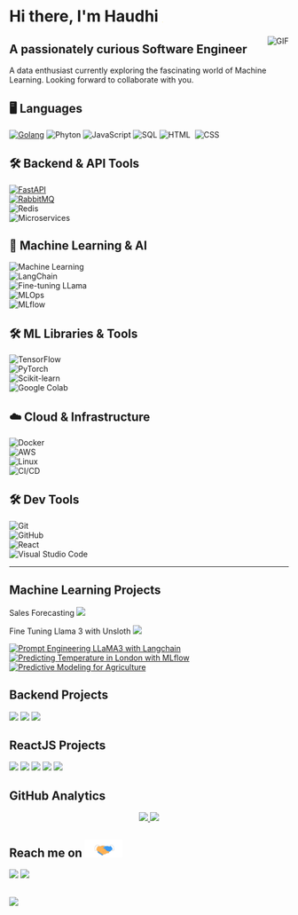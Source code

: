 # Hi there, I'm Haudhi <img alt="GIF" src="https://github.com/SatYu26/SatYu26/blob/master/Assets/wave.gif" width="0.1vw" /> 

<img align="right" alt="GIF" height="160px" src="https://octodex.github.com/images/daftpunktocat-guy.gif" />

## A passionately curious Software Engineer

A data enthusiast currently exploring the fascinating world of Machine Learning. Looking forward to collaborate with you. 

## 🖥️ Languages

[![Golang](https://img.shields.io/badge/-Golang-00ADD8?style=flat&logo=go&logoColor=white)]()
![Phyton](https://img.shields.io/badge/Python-3776AB?style=flat&logo=python&logoColor=white)
![JavaScript](https://img.shields.io/badge/JavaScript-323330?style=flat&logo=javascript&logoColor=F7DF1E)
![SQL](https://img.shields.io/badge/-SQL-000?&logo=MySQL)
![HTML](https://img.shields.io/badge/-HTML-05122A?style=flat&logo=HTML5)&nbsp;
![CSS](https://img.shields.io/badge/-CSS-05122A?style=flat&logo=CSS3&logoColor=1572B6)&nbsp;

## 🛠️ Backend & API Tools

[![FastAPI](https://img.shields.io/badge/FastAPI-009688?style=flat&logo=fastapi&logoColor=white)]()  
[![RabbitMQ](https://img.shields.io/badge/RabbitMQ-FF6600?style=flat&logo=rabbitmq&logoColor=white)]()  
![Redis](https://img.shields.io/badge/Redis-DC382D?style=flat&logo=redis&logoColor=white)  
![Microservices](https://img.shields.io/badge/Microservices-000?style=flat&logo=docker&logoColor=white)  

## 🚀 Machine Learning & AI  
![Machine Learning](https://img.shields.io/badge/Machine%20Learning-FF6F00?style=flat&logo=tensorflow&logoColor=white)  
![LangChain](https://img.shields.io/badge/LangChain-008080?style=flat&logo=python&logoColor=white)  
![Fine-tuning LLama](https://img.shields.io/badge/Fine--tuning%20LLama-FF5733?style=flat&logo=llama&logoColor=white)  
![MLOps](https://img.shields.io/badge/MLOps-4CAF50?style=flat&logo=azure-pipelines&logoColor=white)  
![MLflow](https://img.shields.io/badge/MLflow-017CEE?style=flat&logo=mlflow&logoColor=white)  

## 🛠️ ML Libraries & Tools  
![TensorFlow](https://img.shields.io/badge/TensorFlow-FF6F00?style=flat&logo=tensorflow&logoColor=white)  
![PyTorch](https://img.shields.io/badge/PyTorch-EE4C2C?style=flat&logo=pytorch&logoColor=white)  
![Scikit-learn](https://img.shields.io/badge/Scikit--Learn-F7931E?style=flat&logo=scikit-learn&logoColor=white)  
![Google Colab](https://img.shields.io/badge/Google%20Colab-F9AB00?style=flat&logo=google-colab&logoColor=white)  

## ☁️ Cloud & Infrastructure  
![Docker](https://img.shields.io/badge/Docker-2496ED?style=flat&logo=docker&logoColor=white)  
![AWS](https://img.shields.io/badge/-AWS-000?&logo=Amazon-AWS&logoColor=F90)  
![Linux](https://img.shields.io/badge/Linux-FCC624?style=flat&logo=linux&logoColor=black)  
![CI/CD](https://img.shields.io/badge/CI%2FCD-000000?style=flat&logo=github-actions&logoColor=white)  

## 🛠️ Dev Tools  
![Git](https://img.shields.io/badge/-Git-05122A?style=flat&logo=git)  
![GitHub](https://img.shields.io/badge/-GitHub-05122A?style=flat&logo=github)  
![React](https://img.shields.io/badge/-React-000?&logo=React)  
![Visual Studio Code](https://img.shields.io/badge/-Visual%20Studio%20Code-05122A?style=flat&logo=visual-studio-code&logoColor=007ACC)    



----

## Machine Learning Projects

Sales Forecasting 
[![](https://colab.research.google.com/assets/colab-badge.svg)](https://colab.research.google.com/drive/1OwAhe46MhwTcaYbS0onQJoX5srRFIpjX#scrollTo=cjdijBV38eFr)

Fine Tuning Llama 3 with Unsloth
[![](https://colab.research.google.com/assets/colab-badge.svg)](https://colab.research.google.com/drive/1RwbBRwbvQ20tv589uRTyK3xdcXEgYG9P?authuser=0#scrollTo=0aBC_loAgV41)

[![Prompt Engineering LLaMA3 with Langchain](https://img.shields.io/badge/🦙%20Prompt%20Engineering%20LLaMA3%20with%20Langchain-000?style=flat&logo=llama&logoColor=white)](https://github.com/Haudhi/prompt-engineering-llama3-with-langchain)  
[![Predicting Temperature in London with MLflow](https://img.shields.io/badge/🌡️%20Predicting%20Temperature%20in%20London%20with%20MLflow-000?style=flat&logo=python&logoColor=white)](https://github.com/Haudhi/predicting-temperature-in-london)  
[![Predictive Modeling for Agriculture](https://img.shields.io/badge/🌱%20Predictive%20Modeling%20for%20Agriculture-000?style=flat&logo=tensorflow&logoColor=FF6F00)](https://github.com/Haudhi/predictive-modeling-for-agriculture)  


## Backend Projects

[![](https://img.shields.io/badge/-🧬%20ECommerce%20-000)](https://github.com/ALTA-BE7-Usamah/group-project-2)
[![](https://img.shields.io/badge/-🧬%20Event%20Planner-000)](https://github.com/ALTA-BE7-Husnul/Backend-Group4-Project3)
[![](https://img.shields.io/badge/-🧬%20Booking%20Sport%20Arena-000)](https://github.com/ALTA-Booking-Sport-Arena-App)

## ReactJS Projects

[![](https://img.shields.io/badge/-🧬%20Modern%20UI-000)](https://adoring-mirzakhani-85fb8a.netlify.app/)
[![](https://img.shields.io/badge/-🧬%20LawFirm%20Website-000)](https://hungry-noether-f87a26.netlify.app/)
[![](https://img.shields.io/badge/-🧬%20Company%20Profile-000)](https://tender-dubinsky-3633d8.netlify.app/)
[![](https://img.shields.io/badge/-🧬%20Cryptocurrency%20Tracker-000)](https://angry-jang-908f27.netlify.app/)
[![](https://img.shields.io/badge/-🧬%20Movie%20Searcher-000)](https://wizardly-payne-be5ac3.netlify.app/)


## GitHub Analytics

<p align="center">
<a href="https://github.com/AVS1508">
  <img height="180em" src="https://github-readme-stats-eight-theta.vercel.app/api?username=Haudhi&show_icons=true&theme=algolia&include_all_commits=true&count_private=true"/>
  <img height="180em" src="https://github-readme-stats-eight-theta.vercel.app/api/top-langs/?username=Haudhi&layout=compact&langs_count=8&theme=algolia"/>
</a>
</p>

## Reach me on <img src="https://github.com/SatYu26/SatYu26/blob/master/Assets/Handshake.gif" height="32px">

[![](https://img.shields.io/badge/LinkedIn-0077B5?style=flat&logo=linkedin&logoColor=white)](https://www.linkedin.com/in/haudhiizza/)
![](https://img.shields.io/badge/haudhiiza@gmail.com-D14836?style=flat&logo=gmail&logoColor=white)

<br />

<img src="https://imgur.com/rilHVxA.png"/>
